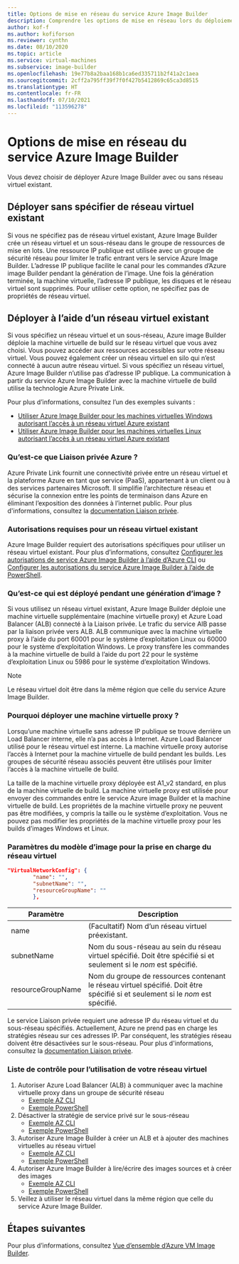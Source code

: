 ```yaml
---
title: Options de mise en réseau du service Azure Image Builder
description: Comprendre les options de mise en réseau lors du déploiement du service Azure VM Image Builder
author: kof-f
ms.author: kofiforson
ms.reviewer: cynthn
ms.date: 08/10/2020
ms.topic: article
ms.service: virtual-machines
ms.subservice: image-builder
ms.openlocfilehash: 19e77b8a2baa168b1ca6ed335711b2f41a2c1aea
ms.sourcegitcommit: 2cff2a795ff39f7f0f427b5412869c65ca3d8515
ms.translationtype: HT
ms.contentlocale: fr-FR
ms.lasthandoff: 07/10/2021
ms.locfileid: "113596278"
---
```

# <a name="azure-image-builder-service-networking-options"></a>Options de mise en réseau du service Azure Image Builder

Vous devez choisir de déployer Azure Image Builder avec ou sans réseau virtuel existant.

## <a name="deploy-without-specifying-an-existing-vnet"></a>Déployer sans spécifier de réseau virtuel existant

Si vous ne spécifiez pas de réseau virtuel existant, Azure Image Builder crée un réseau virtuel et un sous-réseau dans le groupe de ressources de mise en lots. Une ressource IP publique est utilisée avec un groupe de sécurité réseau pour limiter le trafic entrant vers le service Azure Image Builder. L’adresse IP publique facilite le canal pour les commandes d’Azure image Builder pendant la génération de l’image. Une fois la génération terminée, la machine virtuelle, l’adresse IP publique, les disques et le réseau virtuel sont supprimés. Pour utiliser cette option, ne spécifiez pas de propriétés de réseau virtuel.

## <a name="deploy-using-an-existing-vnet"></a>Déployer à l’aide d’un réseau virtuel existant

Si vous spécifiez un réseau virtuel et un sous-réseau, Azure image Builder déploie la machine virtuelle de build sur le réseau virtuel que vous avez choisi. Vous pouvez accéder aux ressources accessibles sur votre réseau virtuel. Vous pouvez également créer un réseau virtuel en silo qui n’est connecté à aucun autre réseau virtuel. Si vous spécifiez un réseau virtuel, Azure Image Builder n’utilise pas d’adresse IP publique. La communication à partir du service Azure Image Builder avec la machine virtuelle de build utilise la technologie Azure Private Link.

Pour plus d’informations, consultez l’un des exemples suivants :

* [Utiliser Azure Image Builder pour les machines virtuelles Windows autorisant l’accès à un réseau virtuel Azure existant](../windows/image-builder-vnet.md)
* [Utiliser Azure Image Builder pour les machines virtuelles Linux autorisant l’accès à un réseau virtuel Azure existant](image-builder-vnet.md)

### <a name="what-is-azure-private-link"></a>Qu’est-ce que Liaison privée Azure ?

Azure Private Link fournit une connectivité privée entre un réseau virtuel et la plateforme Azure en tant que service (PaaS), appartenant à un client ou à des services partenaires Microsoft. Il simplifie l’architecture réseau et sécurise la connexion entre les points de terminaison dans Azure en éliminant l’exposition des données à l’internet public. Pour plus d'informations, consultez la [documentation Liaison privée](../../private-link/index.yml).

### <a name="required-permissions-for-an-existing-vnet"></a>Autorisations requises pour un réseau virtuel existant

Azure Image Builder requiert des autorisations spécifiques pour utiliser un réseau virtuel existant. Pour plus d’informations, consultez [Configurer les autorisations de service Azure Image Builder à l’aide d’Azure CLI](image-builder-permissions-cli.md) ou [Configurer les autorisations du service Azure Image Builder à l’aide de PowerShell](image-builder-permissions-powershell.md).

### <a name="what-is-deployed-during-an-image-build"></a>Qu’est-ce qui est déployé pendant une génération d’image ?

Si vous utilisez un réseau virtuel existant, Azure Image Builder déploie une machine virtuelle supplémentaire (machine virtuelle proxy) et Azure Load Balancer (ALB) connecté à la Liaison privée. Le trafic du service AIB passe par la liaison privée vers ALB. ALB communique avec la machine virtuelle proxy à l’aide du port 60001 pour le système d’exploitation Linux ou 60000 pour le système d’exploitation Windows. Le proxy transfère les commandes à la machine virtuelle de build à l’aide du port 22 pour le système d’exploitation Linux ou 5986 pour le système d’exploitation Windows.

> [!NOTE]
> Le réseau virtuel doit être dans la même région que celle du service Azure Image Builder.
> 

### <a name="why-deploy-a-proxy-vm"></a>Pourquoi déployer une machine virtuelle proxy ?

Lorsqu’une machine virtuelle sans adresse IP publique se trouve derrière un Load Balancer interne, elle n’a pas accès à Internet. Azure Load Balancer utilisé pour le réseau virtuel est interne. La machine virtuelle proxy autorise l’accès à Internet pour la machine virtuelle de build pendant les builds. Les groupes de sécurité réseau associés peuvent être utilisés pour limiter l’accès à la machine virtuelle de build.

La taille de la machine virtuelle proxy déployée est A1_v2 standard, en plus de la machine virtuelle de build. La machine virtuelle proxy est utilisée pour envoyer des commandes entre le service Azure image Builder et la machine virtuelle de build. Les propriétés de la machine virtuelle proxy ne peuvent pas être modifiées, y compris la taille ou le système d’exploitation. Vous ne pouvez pas modifier les propriétés de la machine virtuelle proxy pour les builds d’images Windows et Linux.

### <a name="image-template-parameters-to-support-vnet"></a>Paramètres du modèle d’image pour la prise en charge du réseau virtuel
```json
"VirtualNetworkConfig": {
        "name": "",
        "subnetName": "",
        "resourceGroupName": ""
        },
```

| Paramètre | Description |
|---------|---------|
| name | (Facultatif) Nom d’un réseau virtuel préexistant. |
| subnetName | Nom du sous-réseau au sein du réseau virtuel spécifié. Doit être spécifié si et seulement si le *nom* est spécifié. |
| resourceGroupName | Nom du groupe de ressources contenant le réseau virtuel spécifié. Doit être spécifié si et seulement si le *nom* est spécifié. |

Le service Liaison privée requiert une adresse IP du réseau virtuel et du sous-réseau spécifiés. Actuellement, Azure ne prend pas en charge les stratégies réseau sur ces adresses IP. Par conséquent, les stratégies réseau doivent être désactivées sur le sous-réseau. Pour plus d'informations, consultez la [documentation Liaison privée](../../private-link/index.yml).

### <a name="checklist-for-using-your-vnet"></a>Liste de contrôle pour l’utilisation de votre réseau virtuel

1. Autoriser Azure Load Balancer (ALB) à communiquer avec la machine virtuelle proxy dans un groupe de sécurité réseau
    * [Exemple AZ CLI](image-builder-vnet.md#add-network-security-group-rule)
    * [Exemple PowerShell](../windows/image-builder-vnet.md#add-network-security-group-rule)
2. Désactiver la stratégie de service privé sur le sous-réseau
    * [Exemple AZ CLI](image-builder-vnet.md#disable-private-service-policy-on-subnet)
    * [Exemple PowerShell](../windows/image-builder-vnet.md#disable-private-service-policy-on-subnet)
3. Autoriser Azure Image Builder à créer un ALB et à ajouter des machines virtuelles au réseau virtuel
    * [Exemple AZ CLI](image-builder-permissions-cli.md#existing-vnet-azure-role-example)
    * [Exemple PowerShell](image-builder-permissions-powershell.md#permission-to-customize-images-on-your-vnets)
4. Autoriser Azure Image Builder à lire/écrire des images sources et à créer des images
    * [Exemple AZ CLI](image-builder-permissions-cli.md#custom-image-azure-role-example)
    * [Exemple PowerShell](image-builder-permissions-powershell.md#custom-image-azure-role-example)
5. Veillez à utiliser le réseau virtuel dans la même région que celle du service Azure Image Builder.


## <a name="next-steps"></a>Étapes suivantes

Pour plus d’informations, consultez [Vue d’ensemble d’Azure VM Image Builder](../image-builder-overview.md).
